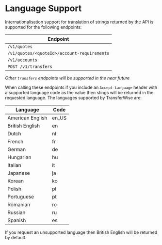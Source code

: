# Language Support
Internationalisation support for translation of strings returned by the API is supported for the following endpoints:

Endpoint                                    |
---------                                   |
`/v1/quotes`                                |
`/v1/quotes/<quoteId>/account-requirements` |
`/v1/accounts`                              |
`POST /v1/transfers`                        |

_Other `transfers` endpoints will be supported in the near future_

When calling these endpoints if you include an `Accept-Language` header with a supported language code as the value then stings will be returned in the requested language. The languages supported by TransferWise are:

Language            |   Code
---------           |---------  
American English    | en_US
British English     | en
Dutch               | nl
French              | fr
German              | de
Hungarian           | hu
Italian             | it
Japanese            | ja
Korean              | ko
Polish              | pl
Portuguese          | pt
Romanian            | ro
Russian             | ru
Spanish             | es

If you request an unsupported language then British English will be returned by default.


